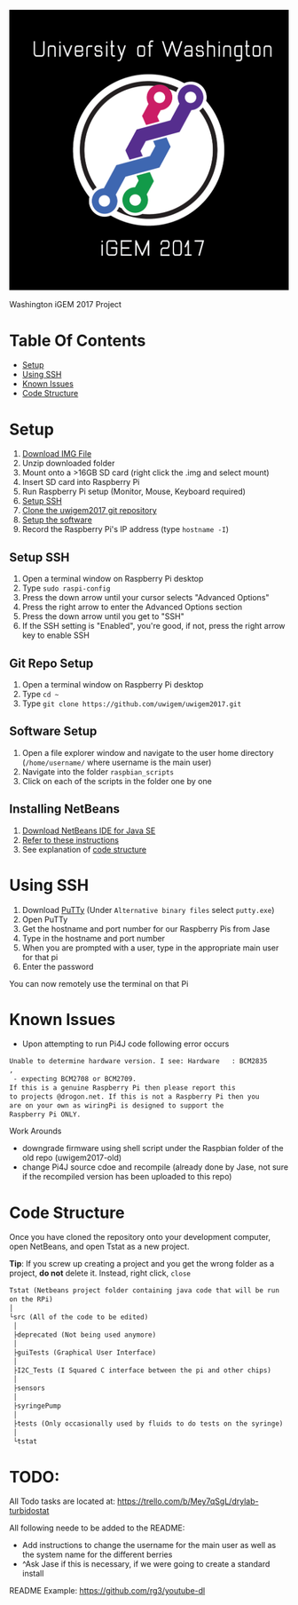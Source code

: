 ![UW IGEM Logo](final_logo.png)

Washington iGEM 2017 Project

# Table Of Contents

 - [Setup](#setup)
 - [Using SSH](#using-ssh)
 - [Known Issues](#known-issues)
 - [Code Structure](#code-structure)

# Setup
1. [Download IMG File](https://www.raspberrypi.org/downloads/raspbian/)
2. Unzip downloaded folder
3. Mount onto a >16GB SD card (right click the .img and select mount)
4. Insert SD card into Raspberry Pi
5. Run Raspberry Pi setup (Monitor, Mouse, Keyboard required)
6. [Setup SSH](##SetupSSH) 
7. [Clone the uwigem2017 git repository](##GitRepoSetup)
8. [Setup the software](#SoftwareSetup)
9. Record the Raspberry Pi's IP address (type `hostname -I`)

## Setup SSH

1. Open a terminal window on Raspberry Pi desktop
2. Type `sudo raspi-config`
3. Press the down arrow until your cursor selects "Advanced Options"
4. Press the right arrow to enter the Advanced Options section
5. Press the down arrow until you get to "SSH"
6. If the SSH setting is "Enabled", you're good, if not, press the right arrow key to enable SSH

## Git Repo Setup

1. Open a terminal window on Raspberry Pi desktop
2. Type `cd ~`
3. Type `git clone https://github.com/uwigem/uwigem2017.git`

## Software Setup

1. Open a file explorer window and navigate to the user home directory (`/home/username/` where username is the main user)
2. Navigate into the folder `raspbian_scripts`
3. Click on each of the scripts in the folder one by one

## Installing NetBeans

1. [Download NetBeans IDE for Java SE](https://netbeans.org/downloads/start.html?platform=linux&lang=en&option=javase)
2. [Refer to these instructions](https://netbeans.org/community/releases/36/install.html#unix)
3. See explanation of [code structure](#code-structure)

# Using SSH

1. Download [PuTTy](www.putty.org "putty") (Under `Alternative binary files` select `putty.exe`)
2. Open PuTTy
3. Get the hostname and port number for our Raspberry Pis from Jase
4. Type in the hostname and port number
5. When you are prompted with a user, type in the appropriate main user for that pi
6. Enter the password

You can now remotely use the terminal on that Pi

# Known Issues
- Upon attempting to run Pi4J code following error occurs
~~~
Unable to determine hardware version. I see: Hardware   : BCM2835
,
 - expecting BCM2708 or BCM2709.
If this is a genuine Raspberry Pi then please report this 
to projects @drogon.net. If this is not a Raspberry Pi then you
are on your own as wiringPi is designed to support the 
Raspberry Pi ONLY.
~~~
Work Arounds
 - downgrade firmware using shell script under the Raspbian folder of the old repo (uwigem2017-old)
 - change Pi4J source cdoe and recompile (already done by Jase, not sure if the recompiled version has been uploaded to this repo)

# Code Structure

Once you have cloned the repository onto your development computer, open NetBeans, and open Tstat as a new project.

**Tip**: If you screw up creating a project and you get the wrong folder as a project, **do not** delete it. Instead, right click, `close`

```
Tstat (Netbeans project folder containing java code that will be run on the RPi)
│
└src (All of the code to be edited)
 │
 ├deprecated (Not being used anymore)
 │
 ├guiTests (Graphical User Interface)
 │
 ├I2C_Tests (I Squared C interface between the pi and other chips)
 │
 ├sensors
 │
 ├syringePump
 │
 ├tests (Only occasionally used by fluids to do tests on the syringe)
 │
 └tstat
```

# TODO: 
All Todo tasks are located at: https://trello.com/b/Mey7qSgL/drylab-turbidostat

All following neede to be added to the README:
- Add instructions to change the username for the main user as well as the system name for the different berries 
- ^Ask Jase if this is necessary, if we were going to create a standard install 

README Example: https://github.com/rg3/youtube-dl
